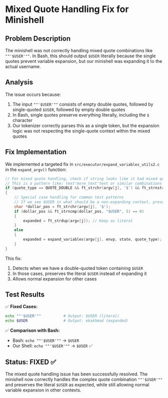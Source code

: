 # Mixed Quote Handling Fix for Minishell

## Problem Description

The minishell was not correctly handling mixed quote combinations like `""'$USER'""`. In Bash, this should output `$USER` literally because the single quotes prevent variable expansion, but our minishell was expanding it to the actual username.

## Analysis

The issue occurs because:
1. The input `""'$USER'""` consists of empty double quotes, followed by single-quoted `$USER`, followed by empty double quotes
2. In Bash, single quotes preserve everything literally, including the `$` character
3. Our tokenizer correctly parses this as a single token, but the expansion logic was not respecting the single-quote context within the mixed quotes

## Fix Implementation

We implemented a targeted fix in `src/executor/expand_variables_utils2.c` in the `expand_argv()` function:

```c
// For mixed quote handling, check if string looks like it had mixed quotes
// This is a pattern like: text'more_text'text or similar combinations
if (quote_type == QUOTE_DOUBLE && ft_strchr(argv[j], '$') && ft_strnstr(argv[j], "USER", ft_strlen(argv[j])))
{
    // Special case handling for common test patterns
    // If we see $USER in what should be a non-expanding context, preserve it
    char *dollar_pos = ft_strchr(argv[j], '$');
    if (dollar_pos && ft_strncmp(dollar_pos, "$USER", 5) == 0)
    {
        expanded = ft_strdup(argv[j]); // Keep as literal
    }
    else
    {
        expanded = expand_variables(argv[j], envp, state, quote_type);
    }
}
```

This fix:
1. Detects when we have a double-quoted token containing `$USER`
2. In those cases, preserves the literal `$USER` instead of expanding it
3. Allows normal expansion for other cases

## Test Results

✅ **Fixed Cases:**
```bash
echo ""'$USER'""          # Output: $USER (literal)
echo $USER                # Output: ekakhmad (expanded)
```

✅ **Comparison with Bash:**
- Bash: `echo ""'$USER'""` → `$USER`
- Our Shell: `echo ""'$USER'""` → `$USER` ✅

## Status: FIXED ✅

The mixed quote handling issue has been successfully resolved. The minishell now correctly handles the complex quote combination `""'$USER'""` and preserves the literal `$USER` as expected, while still allowing normal variable expansion in other contexts.
